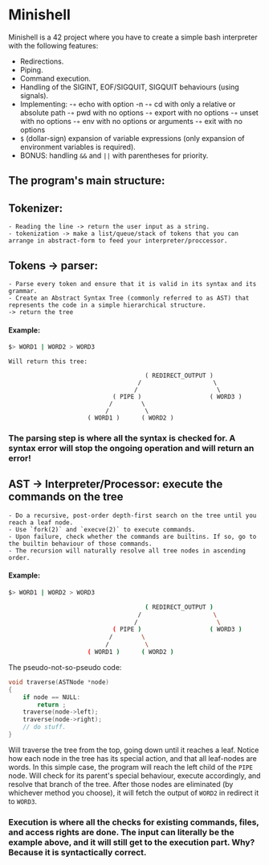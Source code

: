 # Minishell

Minishell is a 42 project where you have to create a simple bash interpreter with the following features:
- Redirections.
- Piping.
- Command execution.
- Handling of the SIGINT, EOF/SIGQUIT, SIGQUIT behaviours (using signals).
- Implementing:
    -◦ echo with option -n
    -◦ cd with only a relative or absolute path
    -◦ pwd with no options
    -◦ export with no options
    -◦ unset with no options
    -◦ env with no options or arguments
    -◦ exit with no options
- `$` (dollar-sign) expansion of variable expressions (only expansion of environment variables is required).
- BONUS: handling `&&` and `||` with parentheses for priority.

## The program's main structure:

## Tokenizer:
    - Reading the line -> return the user input as a string.
    - tokenization -> make a list/queue/stack of tokens that you can arrange in abstract-form to feed your interpreter/proccessor.
## Tokens -> parser:
    - Parse every token and ensure that it is valid in its syntax and its grammar.
    - Create an Abstract Syntax Tree (commonly referred to as AST) that represents the code in a simple hierarchical structure.
    -> return the tree
#### Example:
```sh
$> WORD1 | WORD2 > WORD3
```
    Will return this tree:
```
                                      ( REDIRECT_OUTPUT )
                                    /                    \
                                   /                      \
                             ( PIPE )                   ( WORD3 )
                            /        \
                           /          \
                      ( WORD1 )      ( WORD2 )
```
### The parsing step is where all the syntax is checked for. A syntax error will stop the ongoing operation and will return an error!
    
## AST -> Interpreter/Processor: execute the commands on the tree
    - Do a recursive, post-order depth-first search on the tree until you reach a leaf node.
    - Use `fork(2)` and `execve(2)` to execute commands.
    - Upon failure, check whether the commands are builtins. If so, go to the builtin behaviour of those commands.
    - The recursion will naturally resolve all tree nodes in ascending order.
#### Example:
```sh
$> WORD1 | WORD2 > WORD3

                                      ( REDIRECT_OUTPUT )
                                    /                    \
                                   /                      \
                             ( PIPE )                   ( WORD3 )
                            /        \
                           /          \
                      ( WORD1 )      ( WORD2 )
```

The pseudo-not-so-pseudo code:
```c
void traverse(ASTNode *node)
{
    if node == NULL:
        return ;
    traverse(node->left);
    traverse(node->right);
    // do stuff.
}
```
Will traverse the tree from the top, going down until it reaches a leaf. Notice how each node in the tree has its special action, and that all leaf-nodes are words.
In this simple case, the program will reach the left child of the `PIPE` node. Will check for its parent's special behaviour, execute accordingly, and resolve that branch of the tree. After those nodes are eliminated (by whichever method you choose), it will fetch the output of `WORD2` in redirect it to `WORD3`.

### Execution is where all the checks for existing commands, files, and access rights are done. The input can literally be the example above, and it will still get to the execution part. Why? Because it is syntactically correct.
